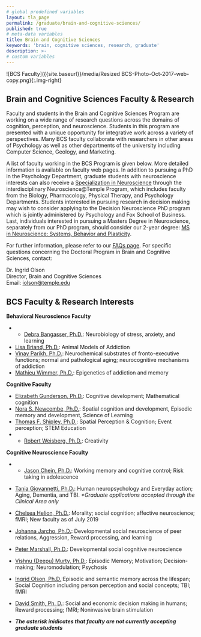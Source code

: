 ```yaml
---
# global predefined variables
layout: tla_page
permalink: /graduate/brain-and-cognitive-sciences/
published: true
# meta-data variables
title: Brain and Cognitive Sciences
keywords: 'brain, cognitive sciences, research, graduate'
description: >-
# custom variables
---
```

![BCS Faculty]({{site.baseurl}}/media/Resized BCS-Photo-Oct-2017-web-copy.png){:.img-right}
## Brain and Cognitive Sciences Faculty & Research
Faculty and students in the Brain and Cognitive Sciences Program are working on a wide range of research questions across the domains of cognition, perception, and neuroscience. Students in this program are presented with a unique opportunity for integrative work across a variety of perspectives. Many BCS faculty collaborate with researchers in other areas of Psychology as well as other departments of the university including Computer Science, Geology, and Marketing. 

A list of faculty working in the BCS Program is given below. More detailed information is available on faculty web pages. 
In addition to pursuing a PhD in the Psychology Department, graduate students with neuroscience interests can also receive a [Specialization in Neuroscience](http://www.cla.temple.edu/neuroscience#phd-specialization-in-neuroscience/) through the interdisciplinary Neuroscience@Temple Program, which includes faculty from the Biology, Pharmacology, Physical Therapy, and Psychology Departments.  Students interested in pursuing research in decision making may wish to consider applying to the Decision Neuroscience PhD program which is jointly administered by Psychology and  Fox School of Business. Last, individuals interested in pursuing a Masters Degree in Neuroscience, separately from our PhD program, should consider our 2-year degree: [MS in Neuroscience: Systems, Behavior and Plasticity](http://www.cla.temple.edu/neuroscience/graduate/).

For further information, please refer to our [FAQs page](https://docs.google.com/document/d/1ivOkALO5TPzHucnu6X8tCwhDbZI0bV_HKslMpBJKD00/edit?usp=sharing). For specific questions concerning the Doctoral Program in Brain and Cognitive Sciences, contact:

Dr. Ingrid Olson<br>
Director, Brain and Cognitive Sciences<br>
Email: [iolson@temple.edu](mailto:iolson@temple.edu)<br>

## BCS Faculty & Research Interests

**Behavioral Neuroscience Faculty**
- * [Debra Bangasser, Ph.D.](https://liberalarts.temple.edu/academics/faculty/bangasser-debra): Neurobiology of stress, anxiety, and learning 
- [Lisa Briand, Ph.D.](https://liberalarts.temple.edu/academics/faculty/briand-lisa): Animal Models of Addiction 
- [Vinay Parikh, Ph.D.](https://liberalarts.temple.edu/academics/faculty/parikh-vinay): Neurochemical substrates of fronto-executive functions; normal and pathological aging; neurocognitive mechanisms of addiction 
- [Mathieu Wimmer, Ph.D.](https://liberalarts.temple.edu/academics/faculty/wimmer-mathieu): Epigenetics of addiction and memory 

**Cognitive Faculty**
- [Elizabeth Gunderson, Ph.D.](https://liberalarts.temple.edu/academics/faculty/gunderson-elizabeth): Cognitive development; Mathematical cognition 
- [Nora S. Newcombe, Ph.D.](https://liberalarts.temple.edu/academics/faculty/newcombe-nora): Spatial cognition and development, Episodic memory and development, Science of Learning 
- [Thomas F. Shipley, Ph.D.](https://liberalarts.temple.edu/academics/faculty/shipleythomas): Spatial Perception & Cognition; Event perception; STEM Education 
- * [Robert Weisberg, Ph.D.](https://liberalarts.temple.edu/academics/faculty/weisberg-robert): Creativity

**Cognitive Neuroscience Faculty**
- * [Jason Chein, Ph.D.](https://liberalarts.temple.edu/academics/faculty/chein-jason): Working memory and cognitive control; Risk taking in adolescence 
- [Tania Giovannetti, Ph.D.](https://liberalarts.temple.edu/academics/faculty/giovannetti-tania): Human neuropsychology and Everyday action; Aging, Dementia, and TBI. _*Graduate applications accepted through the Clinical Area only_
- [Chelsea Helion, Ph.D.](http://chelseahelion.squarespace.com/): Morality; social cognition; affective neuroscience; fMRI; New faculty as of July 2019 
- [Johanna Jarcho, Ph.D.](http://www.sdnlaboratory.com/): Developmental social neuroscience of peer relations, Aggression, Reward processing, and learning 
- [Peter Marshall, Ph.D.](https://liberalarts.temple.edu/academics/faculty/marshall-peter-j): Developmental social cognitive neuroscience 
- [Vishnu (Deepu) Murty, Ph.D.](https://sites.temple.edu/adaptivememorylab/research/): Episodic Memory; Motivation; Decision-making; Neuromodulation; Psychosis 
- [Ingrid Olson, Ph.D.](https://liberalarts.temple.edu/academics/faculty/olson-ingrid):Episodic and semantic memory across the lifespan; Social Cognition including person perception and social concepts; TBI; fMRI 
- [David Smith, Ph. D.](https://liberalarts.temple.edu/academics/faculty/smith-david): Social and economic decision making in humans; Reward processing; fMRI; Noninvasive brain stimulation 

- **_The asterisk inidicates that faculty are not currently accepting graduate students_**

